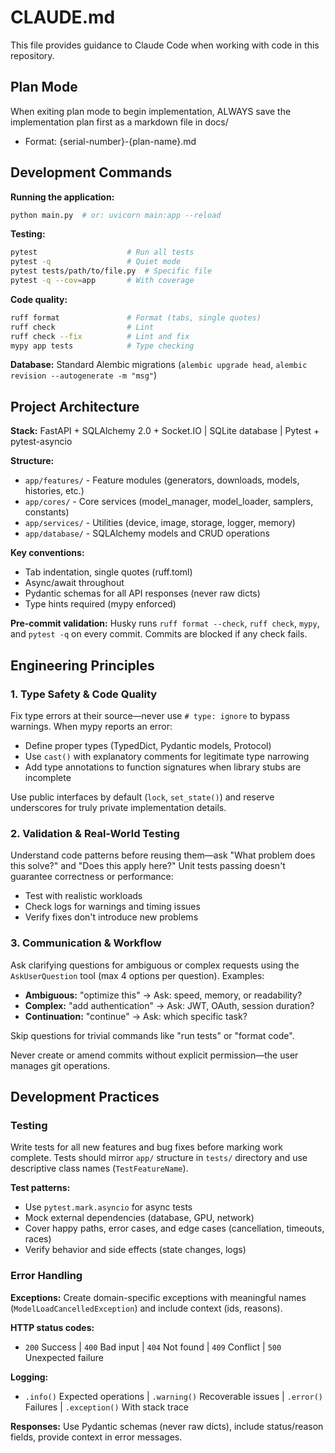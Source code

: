 # CLAUDE.md

This file provides guidance to Claude Code when working with code in this repository.

## Plan Mode

When exiting plan mode to begin implementation, ALWAYS save the implementation plan first as a markdown file in docs/

- Format: {serial-number}-{plan-name}.md

## Development Commands

**Running the application:**

```bash
python main.py  # or: uvicorn main:app --reload
```

**Testing:**

```bash
pytest                    # Run all tests
pytest -q                 # Quiet mode
pytest tests/path/to/file.py  # Specific file
pytest -q --cov=app       # With coverage
```

**Code quality:**

```bash
ruff format               # Format (tabs, single quotes)
ruff check                # Lint
ruff check --fix          # Lint and fix
mypy app tests            # Type checking
```

**Database:** Standard Alembic migrations (`alembic upgrade head`, `alembic revision --autogenerate -m "msg"`)

## Project Architecture

**Stack:** FastAPI + SQLAlchemy 2.0 + Socket.IO | SQLite database | Pytest + pytest-asyncio

**Structure:**

- `app/features/` - Feature modules (generators, downloads, models, histories, etc.)
- `app/cores/` - Core services (model_manager, model_loader, samplers, constants)
- `app/services/` - Utilities (device, image, storage, logger, memory)
- `app/database/` - SQLAlchemy models and CRUD operations

**Key conventions:**

- Tab indentation, single quotes (ruff.toml)
- Async/await throughout
- Pydantic schemas for all API responses (never raw dicts)
- Type hints required (mypy enforced)

**Pre-commit validation:** Husky runs `ruff format --check`, `ruff check`, `mypy`, and `pytest -q` on every commit. Commits are blocked if any check fails.

## Engineering Principles

### 1. Type Safety & Code Quality

Fix type errors at their source—never use `# type: ignore` to bypass warnings. When mypy reports an error:

- Define proper types (TypedDict, Pydantic models, Protocol)
- Use `cast()` with explanatory comments for legitimate type narrowing
- Add type annotations to function signatures when library stubs are incomplete

Use public interfaces by default (`lock`, `set_state()`) and reserve underscores for truly private implementation details.

### 2. Validation & Real-World Testing

Understand code patterns before reusing them—ask "What problem does this solve?" and "Does this apply here?" Unit tests passing doesn't guarantee correctness or performance:

- Test with realistic workloads
- Check logs for warnings and timing issues
- Verify fixes don't introduce new problems

### 3. Communication & Workflow

Ask clarifying questions for ambiguous or complex requests using the `AskUserQuestion` tool (max 4 options per question). Examples:

- **Ambiguous:** "optimize this" → Ask: speed, memory, or readability?
- **Complex:** "add authentication" → Ask: JWT, OAuth, session duration?
- **Continuation:** "continue" → Ask: which specific task?

Skip questions for trivial commands like "run tests" or "format code".

Never create or amend commits without explicit permission—the user manages git operations.

## Development Practices

### Testing

Write tests for all new features and bug fixes before marking work complete. Tests should mirror `app/` structure in `tests/` directory and use descriptive class names (`TestFeatureName`).

**Test patterns:**

- Use `pytest.mark.asyncio` for async tests
- Mock external dependencies (database, GPU, network)
- Cover happy paths, error cases, and edge cases (cancellation, timeouts, races)
- Verify behavior and side effects (state changes, logs)

### Error Handling

**Exceptions:** Create domain-specific exceptions with meaningful names (`ModelLoadCancelledException`) and include context (ids, reasons).

**HTTP status codes:**

- `200` Success | `400` Bad input | `404` Not found | `409` Conflict | `500` Unexpected failure

**Logging:**

- `.info()` Expected operations | `.warning()` Recoverable issues | `.error()` Failures | `.exception()` With stack trace

**Responses:** Use Pydantic schemas (never raw dicts), include status/reason fields, provide context in error messages.

